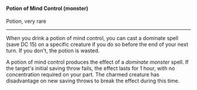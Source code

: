 #### Potion of Mind Control (monster)

Potion, very rare

---

When you drink a potion of mind control, you can cast a dominate spell (save DC 15) on a specific creature if you do so before the end of your next turn. If you don't, the potion is wasted.

A potion of mind control produces the effect of a *dominate monster* spell. If the target's initial saving throw fails, the effect lasts for 1 hour, with no concentration required on your part. The charmed creature has disadvantage on new saving throws to break the effect during this time.